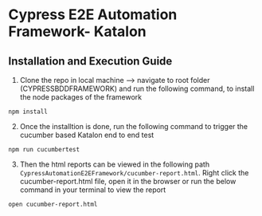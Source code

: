 # Cypress E2E Automation Framework- Katalon

## Installation and Execution Guide

1. Clone the repo in local machine --> navigate to root folder (CYPRESSBDDFRAMEWORK) and run the following command, to install the node packages of the framework

`npm install`

2. Once the installtion is done, run the following command to trigger the cucumber based Katalon end to end test 

`npm run cucumbertest`

3. Then the html reports can be viewed in the following path `CypressAutomationE2EFramework/cucumber-report.html`. 
Right click the cucumber-report.html file, open it in the browser or run the below command in your terminal to view the report 

`open cucumber-report.html`
